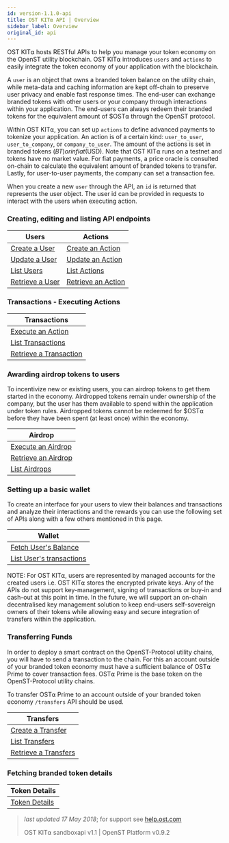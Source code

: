 ```yaml
---
id: version-1.1.0-api
title: OST KIT⍺ API | Overview
sidebar_label: Overview
original_id: api
---
```


OST KIT⍺ hosts RESTful APIs to help you manage your token economy on the OpenST utility blockchain.  OST KIT⍺ introduces `users` and `actions` to easily integrate the token economy of your application with the blockchain.

A `user` is an object that owns a branded token balance on the utility chain, while meta-data and caching information are kept off-chain to preserve user privacy and enable fast response times.  The end-user can exchange branded tokens with other users or your company through interactions within your application.  The end-users can always redeem their branded tokens for the equivalent amount of $OST⍺ through the OpenST protocol.

Within OST KIT⍺, you can set up `actions` to define advanced payments to tokenize your application. An  action is of a certain kind: `user_to_user`, `user_to_company`, or `company_to_user`. The amount of the actions is set in branded tokens ($BT) or in fiat ($USD). Note that OST KIT⍺ runs on a testnet and tokens have no market value.  For fiat payments, a price oracle is consulted on-chain to calculate the equivalent amount of branded tokens to transfer.  Lastly, for user-to-user payments, the company can set a transaction fee.

When you create a new `user` through the API, an `id` is returned that represents the user object.  The user id can be provided in requests to interact with the users when executing action.

### Creating, editing and listing API endpoints

| Users          | Actions         |
|----------------|---------------------------|
| [Create a User](/docs/api_users_create.html)  | [Create an Action](/docs/api_actions_create.html)   |
| [Update a User](/docs/api_users_edit.html)      | [Update an Action](/docs/api_actions_update.html)       |
| [List Users](/docs/api_users_list.html)      | [List Actions](/docs/api_actions_list.html)       |
| [Retrieve a User](/docs/api_users_list.html) | [Retrieve an Action](/docs/api_actions_retrieve.html) |

### Transactions - Executing Actions

| Transactions       |
|---------------------------|
| [Execute an Action](/docs/api_action_execute.html) |
| [List Transactions](/docs/api_transaction_list.html)   |
| [Retrieve a Transaction](/docs/api_transaction_retrieve.html) |

### Awarding airdrop tokens to users

To incentivize new or existing users, you can airdrop tokens to get them started in the economy. Airdropped tokens remain under ownership of the company, but the user has them available to spend within the application under token rules.  Airdropped tokens cannot be redeemed for $OST⍺ before they have been spent (at least once) within the economy.

| Airdrop        |
|----------------|
| [Execute an Airdrop](/docs/api_airdrop_execute.html)     |
| [Retrieve an Airdrop](/docs/api_airdrop_retrieve.html)   |
| [List Airdrops](/docs/api_airdrop_list.html)   |


### Setting up a basic wallet
To create an interface for your users to view their balances and transactions and analyze their interactions and the rewards you can use the following set of APIs along with a few others mentioned in this page.

| Wallet  |
|----------|
|[Fetch User's Balance](/docs/api_balance.html)|
|[List User's transactions](/docs/api_ledger.html)|

NOTE: For OST KIT⍺, users are represented by managed accounts for the created users i.e. OST KIT⍺ stores the encrypted private keys. Any of the APIs do not support key-management, signing of transactions or buy-in and cash-out at this point in time. In the future, we will support an on-chain decentralised key management solution to keep end-users self-sovereign owners of their tokens while allowing easy and secure integration of transfers within the application.

### Transferring Funds

In order to deploy a smart contract on the OpenST-Protocol utility chains, you will have to send a transaction to the chain. For this an account outside of your branded token economy must have a sufficient balance of OST⍺ Prime to cover transaction fees. OST⍺ Prime is the base token on the OpenST-Protocol utility chains.

To transfer OST⍺ Prime to an account outside of your branded token economy `/transfers` API should be used.

|Transfers |
|---------------|
| [Create a Transfer](/docs/api_transfers_create.html) |
| [List Transfers](/docs/api_transfers_list.html) |
| [Retrieve a Transfers](/docs/api_transfers_retrieve.html) |

### Fetching branded token details
| Token Details |
|----------------|
| [Token Details](/docs/api_token.html)|




>_last updated 17 May 2018_; for support see [<u>help.ost.com</u>](https://help.ost.com)
>
> OST KIT⍺ sandboxapi v1.1 | OpenST Platform v0.9.2
